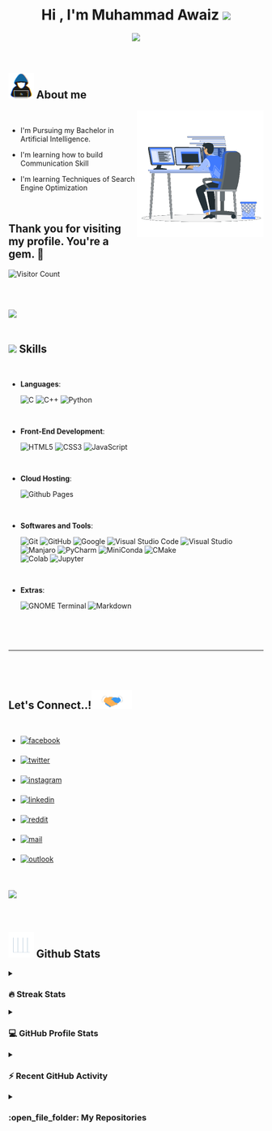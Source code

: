
<h1 align="center"><b>Hi , I'm Muhammad Awaiz </b><img src="https://media.giphy.com/media/hvRJCLFzcasrR4ia7z/giphy.gif" width="35"></h1>

<p align="center">
  <a href="https://github.com/DenverCoder1/readme-typing-svg"><img src="https://readme-typing-svg.herokuapp.com?font=Time+New+Roman&color=cyan&size=25&center=true&vCenter=true&width=600&height=100&lines=Salamun+Alaikum..&hearts;++;Enthusiast+For;Artificial+Intelligence;Machine+Learning;Deep+Learning;Love+to+learn+new+stuffs..<3"></a>
</p>


<br>



	
## <picture><img src = "https://github.com/Awaiz-Malik/Awaiz-Malik/blob/master/Images/about_me.gif" width = 50px></picture> **About me**

<picture> <img align="right" src="https://github.com/Awaiz-Malik/Awaiz-Malik/blob/master/Images/Right_Side.gif" width = 250px></picture>

<br>


- I'm Pursuing my Bachelor in Artificial Intelligence.

- I'm learning how to build Communication Skill

- I'm learning Techniques of Search Engine Optimization 
<br>

<!--
<img src="https://komarev.com/ghpvc/?username=Awaiz-Malik&label=Profile%20views&color=0047AB&style=plastic" alt="Awaiz" height=25px, width=160px />
-->

## Thank you for visiting my profile. You're a gem. :gem:
![Visitor Count](https://profile-counter.glitch.me/Awaiz-Malik/count.svg)

<br><br>

<img src="https://user-images.githubusercontent.com/73097560/115834477-dbab4500-a447-11eb-908a-139a6edaec5c.gif"><br><br>

## <img src="https://media2.giphy.com/media/QssGEmpkyEOhBCb7e1/giphy.gif?cid=ecf05e47a0n3gi1bfqntqmob8g9aid1oyj2wr3ds3mg700bl&rid=giphy.gif" width ="25"><b> Skills</b>
<br>

<p align="center">

- **Languages**:
    
    ![C](https://img.shields.io/badge/C%20-%232370ED.svg?style=for-the-badge&logo=c&logoColor=white)
    ![C++](https://img.shields.io/badge/C++%20-%2300599C.svg?style=for-the-badge&logo=c%2B%2B&logoColor=white)
    ![Python](https://img.shields.io/badge/Python%20-%2314354C.svg?style=for-the-badge&logo=python&logoColor=white)

<br>   
    
- **Front-End Development**:

   ![HTML5](https://img.shields.io/badge/HTML5%20-%23E34F26.svg?style=for-the-badge&logo=html5&logoColor=white)
   ![CSS3](https://img.shields.io/badge/CSS%20-%231572B6.svg?style=for-the-badge&logo=css3&logoColor=white)
   ![JavaScript](https://img.shields.io/badge/JavaScript%20-%23F7DF1E.svg?style=for-the-badge&logo=javascript&logoColor=black)

<br>

- **Cloud Hosting**:

    ![Github Pages](https://img.shields.io/badge/GitHub%20Pages-%23327FC7.svg?style=for-the-badge&logo=github&logoColor=white)
    
<br>

- **Softwares and Tools**:

    ![Git](https://img.shields.io/badge/git-%23F05033.svg?style=for-the-badge&logo=git&logoColor=white)
    ![GitHub](https://img.shields.io/badge/github-%23121011.svg?style=for-the-badge&logo=github&logoColor=white)
    ![Google](https://img.shields.io/badge/google-%234285F4.svg?style=for-the-badge&logo=google&logoColor=white)
    ![Visual Studio Code](https://img.shields.io/badge/Visual%20Studio%20Code-0078d7.svg?style=for-the-badge&logo=visual-studio-code&logoColor=white)
    ![Visual Studio](https://img.shields.io/badge/Visual%20Studio-b179f1?style=for-the-badge&logo=visualstudio&logoColor=white)
    <br>
    ![Manjaro](https://img.shields.io/badge/Manjaro-34BE5B?style=for-the-badge&logo=manjaro&logoColor=white)
    ![PyCharm](https://img.shields.io/badge/PyCharm-62dc78?style=for-the-badge&logo=pycharm&logoColor=white)
    ![MiniConda](https://img.shields.io/badge/MiniConda-3eb049?style=for-the-badge&logo=anaconda&logoColor=white)
    ![CMake](https://img.shields.io/badge/CMake-black?style=for-the-badge&logo=cmake&logoColor=white)
    <br>
    ![Colab](https://img.shields.io/badge/Google%20Colaboratory-f9ab00?style=for-the-badge&logo=googlecolab&logoColor=white)
    ![Jupyter](https://img.shields.io/badge/Juputer%20Notebook-f37726?style=for-the-badge&logo=jupyter&logoColor=white)

<br>

- **Extras**:

    ![GNOME Terminal](https://img.shields.io/badge/GNOME-black?style=for-the-badge&logo=gnome&logoColor=white)
    ![Markdown](https://img.shields.io/badge/markdown-%23000000.svg?style=for-the-badge&logo=markdown&logoColor=white)   


</p>

<br>

</div>

<br>
<br>

-----

<br>
<br>


## <b> Let's Connect..!</b><img src="https://github.com/Awaiz-Malik/Awaiz-Malik/blob/master/Images/handshake.gif" width ="80">
<br>
<div align='left'>

<ul>

<li>
<a href="https://www.facebook.com/profile.php?id=100092370452674" target="_blank">
<img src="https://img.shields.io/badge/Facebook:  Muhammad Awaiz Qayyum Malik-%2300acee.svg?color=3b5998&style=for-the-badge&logo=facebook&logoColor=white" alt=facebook style="margin-bottom: 5px;"/>
</a>
</li>

<br>

<li>
<a href="https://twitter.com/__awaizmalik__" target="_blank">
<img src="https://img.shields.io/badge/twitter:  Muhammad Awaiz Qayyum Malik-%2300acee.svg?color=00acee&style=for-the-badge&logo=twitter&logoColor=white" alt=twitter style="margin-bottom: 5px;"/>
</a>
</li>

<br>

<li>
<a href="https://www.instagram.com/__awaizmalik__/" target="_blank">
<img src="https://img.shields.io/badge/instagram:  Muhammad Awaiz Qayyum Malik-%2300acee.svg?color=d43d72&style=for-the-badge&logo=instagram&logoColor=white" alt=instagram style="margin-bottom: 5px;" />
</a>
</li>

<br>

<li>
<a href="https://www.linkedin.com/in/muhammed-awaiz-6a4207216/" target="_blank">
<img src="https://img.shields.io/badge/linkedin:  Muhammad Awaiz Qayyum Malik-%2300acee.svg?color=0A66C2&style=for-the-badge&logo=linkedin&logoColor=white" alt=linkedin style="margin-bottom: 5px;"/>
</a>
</li>

<br>

<li>
<a href="https://www.reddit.com/user/Seven_Nation_Army619" target="_blank">
<img src="https://img.shields.io/badge/reddit:  Muhammad Awaiz Qayyum Malik-%2300acee.svg?color=FF4500&style=for-the-badge&logo=reddit&logoColor=white" alt=reddit style="margin-bottom: 5px;"/>
</a>
</li>

<br>

<li>
<a href="mailto:waizymalik101@gmail.com" target="_blank">
<img src="https://img.shields.io/badge/gmail:  Muhammad Awaiz Qayyum Malik-%23EA4335.svg?style=for-the-badge&logo=gmail&logoColor=white" alt=mail style="margin-bottom: 5px;" />
</a>
</li>

<br>

<li>
<a href="mailto:awaiz_malik@hotmail.com" target="_blank">
<img src="https://img.shields.io/badge/outlook:  Muhammad Awaiz Qayyum Malik-%2300acee.svg?color=00a2ed&style=for-the-badge&logo=microsoft-outlook&logoColor=white" alt=outlook style="margin-bottom: 5px;"/>
</a>
</li>

<br>
	
</ul>
</div>

<br>
<img src="https://user-images.githubusercontent.com/73097560/115834477-dbab4500-a447-11eb-908a-139a6edaec5c.gif">
<br>
<br>
<br>

<div align='left'>
	
## <picture> <img src = "https://github.com/Awaiz-Malik/Awaiz-Malik/blob/master/Images/Statistics.gif?raw=true" width = 50px>  </picture> Github Stats

<details><summary><h3> 🔥 Streak Stats</h3></summary>

----	

<p align="center"><img src="https://github-readme-streak-stats.herokuapp.com/?user=Awaiz-Malik&theme=tokyonight_duo" alt="Awaiz" /></p>

</details>
  
<details><summary><h3>💻 GitHub Profile Stats</h3></summary>

----
	
<p align="center">
    <a href="https://github.com/anuraghazra/github-readme-stats">
	    <img alt="Awaiz's Github Stats" src="https://github-readme-stats.vercel.app/api?username=Awaiz-Malik&show_icons=true&count_private=true&locale=en&theme=tokyonight&layout=compact" height="230px"/></a>
	  <img src="https://github-readme-stats.vercel.app/api/top-langs?username=Awaiz-Malik&langs_count=10&show_icons=true&locale=en&theme=tokyonight" alt="Awaiz" height="230px"/>
<br/>

  <b>Note:</b> Top languages is only a metric of the languages my public code consists of and doesn't reflect experience or skill level.
  </p>
</details>

<details><summary><h3>⚡ Recent GitHub Activity</h3></summary>

----
	
[![Awaiz's github activity graph](https://github-readme-activity-graph.vercel.app/graph?username=Awaiz-Malik&custom_title=Awaiz%20Malik%&hide_border=true&bg_color=1A1B27&title_color=6DA7F2&color=38BDAE&point=F24B88&line=6DA7F2)](https://github.com/Awaiz-Malik/github-readme-activity-graph)

 
</details>
	
<details><summary><h3> :open_file_folder: My Repositories </h3></summary>

----
	
<div>
  <p align="center">
	<a href="https://github.com/Awaiz-Malik/Linear_Regression_Analysis">
      		<img src="https://github-readme-stats.vercel.app/api/pin/?username=Awaiz-Malik&repo=Linear_Regression_Analysis&theme=tokyonight" alt="GitHub Stats" />
    	</a>
	<a href="https://github.com/Awaiz-Malik/Simple-Linear_Regression-Using-NumPy-and-Scikit-Learn">
      		<img src="https://github-readme-stats.vercel.app/api/pin/?username=Awaiz-Malik&repo=Simple-Linear_Regression-Using-NumPy-and-Scikit-Learn&theme=tokyonight" alt="GitHub Stats" />
    	</a>
    	<a href="https://github.com/Awaiz-Malik/Browser_Custom_Homepage">
      		<img src="https://github-readme-stats.vercel.app/api/pin/?username=Awaiz-Malik&repo=Browser_Custom_Homepage&theme=tokyonight" alt="GitHub Stats" />
    	</a>
	<a href="https://github.com/Awaiz-Malik/Speech-to-Text_Robot_Control_with_Whisper_and_Arduino">
      		<img src="https://github-readme-stats.vercel.app/api/pin/?username=Awaiz-Malik&repo=Speech-to-Text_Robot_Control_with_Whisper_and_Arduino&theme=tokyonight" alt="GitHub Stats" />
    	</a>
	<a href="https://github.com/Awaiz-Malik/Meteorite-Landing-Prediction">
      		<img src="https://github-readme-stats.vercel.app/api/pin/?username=Awaiz-Malik&repo=Meteorite-Landing-Prediction&theme=tokyonight" alt="GitHub Stats" />
    	</a>
     </p>
   </div>
 </details>

